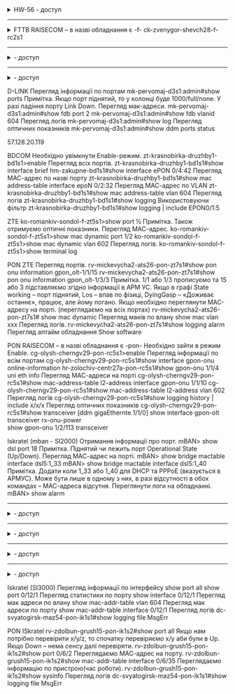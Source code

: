 <details>
  <summary> HW-56 - доступ </summary>

| Command                                       |               | Notes     |      |
| :--------                                     | :--------     | :-------- | :--- |
|||||
| display board 0/16 | | Переглянути стан інтерфейсу             |       
||перегляд МАС-адреси|||
|enable||||
|display mac-address port 0/11/1||||
|mac-address port 0/11/1 ont 11 || Відібрати по ONT ||
|display mac-address vlan 602 || Відібрати по vlan ||
||Перегляд логів|||
|display alarm history all |
|display alarm active all||||
	
</details>

--- 
<details>
  <summary>  FTTB RAISECOM – в назві обладнання є -f-  ck-zvenygor-shevch28-f-rc2s1 </summary>

| Command                                       |               | Notes     |      |
| :--------                                     | :--------     | :-------- | :--- |
|show interface brief ||Перегляд інформації по всіх портах. ||
||Перегляд МАС-адреси
|show mac-address dynamic gigaethernet 1/1/23  ||Перегляд МАС-адреси по порту ||
|show mac-address dynamic vlan 602             ||Перегляд МАС-адреси по vlan  ||
||Перегляд логів ||
|show logging history 
|show logging buffer 
|show logging buffer \| include 1/1/23 
|show alarm log \| include 1/18 
||Перегляд оптичних показників порту ||
| show transceiver ddm gigaethernet 1/1/28 
| show transceiver ddm alarm history ||Перегляд історії помилок оптичних показників ||



| Command                                       |               | Notes     |      |
| :--------                                     | :--------     | :-------- | :--- |
|||||

</details>

--- 
<details>
  <summary>  - доступ </summary>

| Command                                       |               | Notes     |      |
| :--------                                     | :--------     | :-------- | :--- |
|||||

</details>

--- 
<details>
  <summary>  - доступ </summary>

| Command                                       |               | Notes     |      |
| :--------                                     | :--------     | :-------- | :--- |
|||||

</details>







D-LINK 
Перегляд інформації по портам 
mk-pervomaj-d3s1:admin#show ports 
Примітка. Якщо порт піднятий, то у колонці буде 1000/full/none. У разі падіння порту Link Down. 
Перегляд мак-адреси. 
mk-pervomaj-d3s1:admin#show fdb  port 2 
mk-pervomaj-d3s1:admin#show fdb vlanid 604 
Перегляд логів 
mk-pervomaj-d3s1:admin#show log 
Перегляд оптичних показників 
mk-pervomaj-d3s1:admin#show ddm ports status 


57.128.20.119




BDCOM 
Необхідно увімкнути Enable-режим. 
zt-krasnobirka-druzhby1-bd1s1>enable 
Перегляд всіх портів. 
zt-krasnobirka-druzhby1-bd1s1#show interface brief 
hm-zakupne-bd1s1#show interface ePON 0/4:42 
Перегляд МАС-адрес по назві порту 
zt-krasnobirka-druzhby1-bd1s1#show mac address-table interface epoN 0/2:32 
Перегляд МАС-адрес по VLAN 
zt-krasnobirka-druzhby1-bd1s1#show mac address-table vlan 604 
Перегляд логів 
zt-krasnobirka-druzhby1-bd1s1#show logging 
Використовуючи фільтр 
zt-krasnobirka-druzhby1-bd1s1#show logging | include EPON0/1:5 

ZTE 
ko-romankiv-sondol-f-zt5s1>show port ½ 
Примітка. Також отримуємо оптичні показники. 
Перегляд МАС-адрес. 
ko-romankiv-sondol-f-zt5s1>show mac dynamic port 1/2 
ko-romankiv-sondol-f-zt5s1>show mac dynamic vlan 602 
Перегляд логів. 
ko-romankiv-sondol-f-zt5s1>show terminal log 

 

PON ZTE 
Перегляд портів. 
rv-mickevycha2-ats26-pon-zt7s1#show pon onu information gpon_olt-1/1/15 
rv-mickevycha2-ats26-pon-zt7s1#show pon onu information gpon_olt-1/3/3 
	Примітка. 1/1 або 1/3 прописуємо та 15 або 3 підставляємо згідно інформації в АРМ УС. 
		Якщо в графі State working – порт піднятий, Los – впав по фізиці, DyingGasp – «Доживає останнє», працює, але йому погано. 
Якщо необхідно переглянути МАС-адресу на порті. (переглядаємо на всіх портах) 
rv-mickevycha2-ats26-pon-zt7s1# show mac dynamic 
Перегляд маків по влану
show mac vlan xxx
Перегляд логів. 
rv-mickevycha2-ats26-pon-zt7s1#show logging alarm 
Перегляд аптайм обладнання
Show software 

PON RAISECOM – в назві обладнання є -pon- 
Необхідно зайти в режим Enable. 
cg-olysh-cherngv29-pon-rc5s1>enable 
Перегляд інформації по всім портам 
cg-olysh-cherngv29-pon-rc5s1#show interface gpon-onu online-information 
hr-zolochiv-centr27a-pon-rc5s1#show gpon-onu 1/1/4 uni eth info 
Перегляд МАС-адреси на порті 
cg-olysh-cherngv29-pon-rc5s1#show mac-address-table l2-address interface gpon-onu 1/1/10 
cg-olysh-cherngv29-pon-rc5s1#show mac-address-table l2-address vlan 602 
Перегляд логів 
cg-olysh-cherngv29-pon-rc5s1#show logging history | include x/x/x 
Перегляд оптичних показників 
cg-olysh-cherngv29-pon-rc5s1#show transceiver [ddm gigaEthernte 1/1/0] 
show interface gpon-olt transceiver rx-onu-power  
show gpon-onu 1/2/113 transceiver 

Iskratel (mban - SI2000)
Отримання інформації про порт. 
mBAN> show dsl port 18 
Примітка. Піднятий чи лежить порт Operational State (Up/Down). 
Перегляд МАС-адрес на порті. 
mBAN> show bridge mactable interface dsl5:1_33 
mBAN> show bridge mactable interface dsl5:1_40 
Примітка. Додати коли 1_33 або 1_40 для DHCP та PPPoE (вказується в АРМУС). Може бути лише в одному з них, в разі відсутності в обох командах – МАС-адреса відсутня. 
Переглянути логи на обладнанні. 
mBAN> show alarm 


--- 
<details>
  <summary>  - доступ </summary>

</details>

--- 
<details>
  <summary>  - доступ </summary>

</details>

--- 
<details>
  <summary>  - доступ </summary>

</details>

--- 
<details>
  <summary>  - доступ </summary>

</details>



Iskratel (SI3000)
Перегляд інформації по інтерфейсу
show port all
show port 0/12/1
Перегляд статистики по порту
show interface 0/12/1
Перегляд мак адреси по влану
show mac-addr-table vlan 604
Перегляд мак адреси по порту
show mac-addr-table interface 0/12/1
Перегляд логів 
dc-svyatogirsk-maz54-pon-ik1s1#show logging file MsgErr 

PON ISkratel 
rv-zdolbun-grush15-pon-ik1s2#show port all 
Якщо нам потрібно перевірити х/y/z, то спочатку перевіряємо x/y аби були в Up. Якщо Down – нема сенсу далі перевіряти. 
rv-zdolbun-grush15-pon-ik1s2#show port 0/6/2 
Переглядаємо МАС-адрес на порту. 
rv-zdolbun-grush15-pon-ik1s2#show mac-addr-table interface 0/6/35 
Переглядаємо інформацію по пристрою(час роботи). 
rv-zdolbun-grush15-pon-ik1s2#show sysinfo 
Перегляд логів
dc-svyatogirsk-maz54-pon-ik1s1#show logging file MsgErr 
